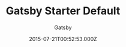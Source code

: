 ---
title: Gatsby Starter Default
github: https://github.com/gatsbyjs/gatsby-starter-default
demo: https://gatsbystarterdefaultsource.gatsbyjs.io/
author: Gatsby
ssg:
  - Gatsby
cms:
  - Markdown
date: 2015-07-21T00:52:53.000Z
description: The default Gatsby starter
draft: true
publish_date: '2015-07-21T00:52:53Z'
update_date: '2023-01-11T07:04:26Z'
github_star: 1374
github_fork: 972
---